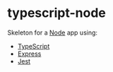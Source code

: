 # typescript-node

Skeleton for a [Node](https://nodejs.org/en/) app using:
- [TypeScript](https://www.typescriptlang.org)
- [Express](http://expressjs.com)
- [Jest](https://jestjs.io)

